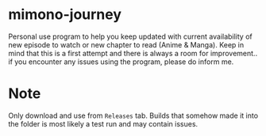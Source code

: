 # mimono-journey
Personal use program to help you keep updated with current availability of new episode to watch or new chapter to read (Anime &amp; Manga). Keep in mind that this is a first attempt and there is always a room for improvement.. if you encounter any issues using the program, please do inform me.

# Note
Only download and use from `Releases` tab. Builds that somehow made it into the folder is most likely a test run and may contain issues.
